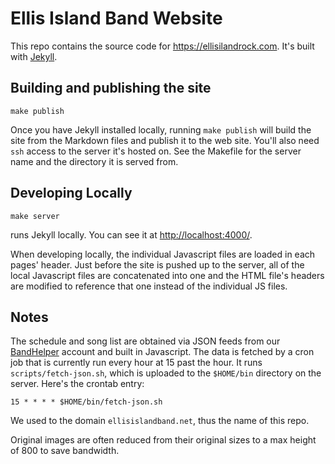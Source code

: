 # Ellis Island Band Website

This repo contains the source code for https://ellisilandrock.com. It's
built with [Jekyll](https://jekyllrb.com/).

## Building and publishing the site

    make publish

Once you have Jekyll installed locally, running `make publish` will build
the site from the Markdown files and publish it to the web site. You'll also
need `ssh` access to the server it's hosted on. See the Makefile for the
server name and the directory it is served from.

## Developing Locally

    make server

runs Jekyll locally. You can see it at
[http://localhost:4000/](http://localhost:4000/).

When developing locally, the individual Javascript files are loaded in each
pages' header. Just before the site is pushed up to the server, all of the
local Javascript files are concatenated into one and the HTML file's headers
are modified to reference that one instead of the individual JS files.

## Notes

The schedule and song list are obtained via JSON feeds from our
[BandHelper](https://www.bandhelper.com/) account and built in Javascript.
The data is fetched by a cron job that is currently run every hour at 15
past the hour. It runs `scripts/fetch-json.sh`, which is uploaded to the
`$HOME/bin` directory on the server. Here's the crontab entry:

    15 * * * * $HOME/bin/fetch-json.sh

We used to the domain `ellisislandband.net`, thus the name of this repo.

Original images are often reduced from their original sizes to a max height
of 800 to save bandwidth.
